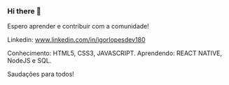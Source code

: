### Hi there 👋

Espero aprender e contribuir com a comunidade!

Linkedin: www.linkedin.com/in/igorlopesdev180

Conhecimento: HTML5, CSS3, JAVASCRIPT.
Aprendendo: REACT NATIVE, NodeJS e SQL.


Saudações para todos!



<!--
**idlopesdev54/idlopesdev54** is a ✨ _special_ ✨ repository because its `README.md` (this file) appears on your GitHub profile.

Here are some ideas to get you started:

- 🔭 I’m currently working on ...
- 🌱 I’m currently learning ...
- 👯 I’m looking to collaborate on ...
- 🤔 I’m looking for help with ...
- 💬 Ask me about ...
- 📫 How to reach me: ...
- 😄 Pronouns: ...
- ⚡ Fun fact: ...
-->
